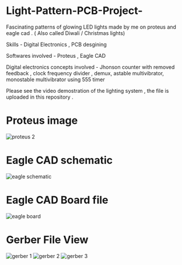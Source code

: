 # Light-Pattern-PCB-Project-

Fascinating patterns of glowing LED lights made by me on proteus and eagle cad . ( Also called Diwali / Christmas lights)

Skills - Digital Electronics , PCB desgining 

Softwares involved - Proteus , Eagle CAD 

Digital electronics concepts involved - Jhonson counter with removed feedback , clock frequency divider , demux, astable multivibrator, monostable multivibrator using 555 timer 

Please see the video demostration of the lighting system , the file is uploaded in this repository .

# Proteus image 
![proteus 2](https://user-images.githubusercontent.com/86561124/144203515-f9e11610-f4a0-4038-a27c-ecd4e5994eb1.JPG)

# Eagle CAD schematic 
![eagle schematic](https://user-images.githubusercontent.com/86561124/144203579-0081c59c-6ded-4ea5-b3a8-f5646d5a1dbd.JPG)

# Eagle CAD Board file 
![eagle board](https://user-images.githubusercontent.com/86561124/144203629-1e20209c-5d04-4965-8c70-4a52a8916d6d.JPG)

# Gerber File View 
![gerber 1](https://user-images.githubusercontent.com/86561124/144203822-0626cb78-8b75-441d-9d50-de7011d398fe.JPG)
![gerber 2](https://user-images.githubusercontent.com/86561124/144203836-f9bf7305-257c-4418-829e-75049c4b8803.JPG)
![gerber 3](https://user-images.githubusercontent.com/86561124/144203848-878b8251-77a8-45a3-a914-a552fd809b46.JPG)

